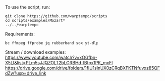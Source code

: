 To use the script, run:
```
git clone https://github.com/warptempo/scripts
cd scripts/examples/Mozart*
../../warptempo
```

Requirements:
```
bc ffmpeg ffprobe jq rubberband sox yt-dlp
```

Stream / download examples:  
https://www.youtube.com/watch?v=xOGfbn-X5LI&list=PLm5sJJQZOLT2bLORBHd-lBtpx1PK_mxFl  
https://drive.google.com/drive/folders/1fIU1slnUX0zCRqBXFKTNfuvxz85QFdZw?usp=drive_link

